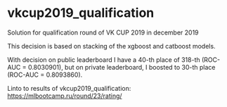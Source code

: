 # vkcup2019_qualification
Solution for qualification round of VK CUP 2019 in december 2019

This decision is based on stacking of the xgboost and catboost models.

With decision on public leaderboard I have a 40-th place of 318-th (ROC-AUC = 0.8030901), but on private leaderboard, I boosted to 30-th place (ROC-AUC = 0.8093860).

Linto to results of vkcup2019_qualification: https://mlbootcamp.ru/round/23/rating/
